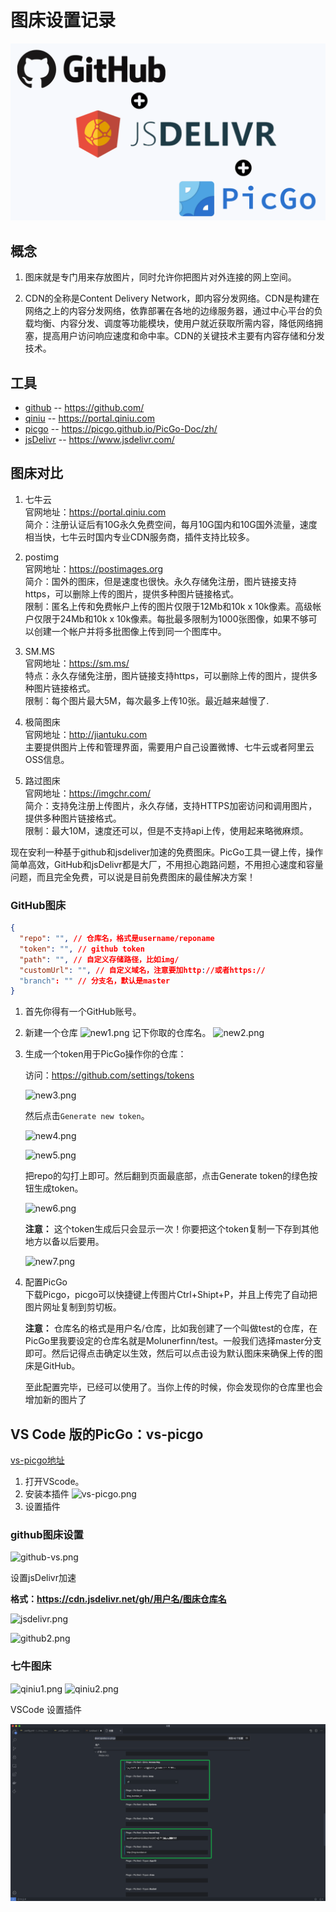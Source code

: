 # 图床设置记录

![tuchuang.png](./tuchuang.png)

## 概念

1. 图床就是专门用来存放图片，同时允许你把图片对外连接的网上空间。

2. CDN的全称是Content Delivery Network，即内容分发网络。CDN是构建在网络之上的内容分发网络，依靠部署在各地的边缘服务器，通过中心平台的负载均衡、内容分发、调度等功能模块，使用户就近获取所需内容，降低网络拥塞，提高用户访问响应速度和命中率。CDN的关键技术主要有内容存储和分发技术。

## 工具
- [github](https://github.com/) -- https://github.com/
- [qiniu](https://portal.qiniu.com) -- https://portal.qiniu.com
- [picgo](https://picgo.github.io/PicGo-Doc/zh/) -- https://picgo.github.io/PicGo-Doc/zh/
- [jsDelivr](https://www.jsdelivr.com/) -- https://www.jsdelivr.com/



## 图床对比

1. 七牛云   
官网地址：https://portal.qiniu.com     
简介：注册认证后有10G永久免费空间，每月10G国内和10G国外流量，速度相当快，七牛云时国内专业CDN服务商，插件支持比较多。

2. postimg   
官网地址：https://postimages.org   
简介：国外的图床，但是速度也很快。永久存储免注册，图片链接支持https，可以删除上传的图片，提供多种图片链接格式。   
限制：匿名上传和免费帐户上传的图片仅限于12Mb和10k x 10k像素。高级帐户仅限于24Mb和10k x 10k像素。每批最多限制为1000张图像，如果不够可以创建一个帐户并将多批图像上传到同一个图库中。

3. SM.MS   
官网地址：https://sm.ms/   
特点：永久存储免注册，图片链接支持https，可以删除上传的图片，提供多种图片链接格式。   
限制：每个图片最大5M，每次最多上传10张。最近越来越慢了.

4. 极简图床   
官网地址：http://jiantuku.com   
主要提供图片上传和管理界面，需要用户自己设置微博、七牛云或者阿里云OSS信息。

5. 路过图床   
官网地址：https://imgchr.com/   
简介：支持免注册上传图片，永久存储，支持HTTPS加密访问和调用图片，提供多种图片链接格式。   
限制：最大10M，速度还可以，但是不支持api上传，使用起来略微麻烦。

现在安利一种基于github和jsdeliver加速的免费图床。PicGo工具一键上传，操作简单高效，GitHub和jsDelivr都是大厂，不用担心跑路问题，不用担心速度和容量问题，而且完全免费，可以说是目前免费图床的最佳解决方案！

### GitHub图床
```json
{
  "repo": "", // 仓库名，格式是username/reponame
  "token": "", // github token
  "path": "", // 自定义存储路径，比如img/
  "customUrl": "", // 自定义域名，注意要加http://或者https://
  "branch": "" // 分支名，默认是master
}
```
1. 首先你得有一个GitHub账号。

2. 新建一个仓库
   ![new1.png](http://img.isundae.cn/new1.png)
   记下你取的仓库名。
   ![new2.png](http://img.isundae.cn/new2.png)
   

3. 生成一个token用于PicGo操作你的仓库：

   访问：https://github.com/settings/tokens

   ![new3.png](http://img.isundae.cn/new3.png)

   然后点击`Generate new token`。

   ![new4.png](http://img.isundae.cn/new4.png)

   ![new5.png](http://img.isundae.cn/new5.png)

   把repo的勾打上即可。然后翻到页面最底部，点击Generate token的绿色按钮生成token。



   ![new6.png](http://img.isundae.cn/new6.png)

    **注意：** 这个token生成后只会显示一次！你要把这个token复制一下存到其他地方以备以后要用。

   ![new7.png](http://img.isundae.cn/new7.png)


4. 配置PicGo   
   下载Picgo，picgo可以快捷键上传图片Ctrl+Shipt+P，并且上传完了自动把图片网址复制到剪切板。

   **注意：** 仓库名的格式是用户名/仓库，比如我创建了一个叫做test的仓库，在PicGo里我要设定的仓库名就是Molunerfinn/test。一般我们选择master分支即可。然后记得点击确定以生效，然后可以点击设为默认图床来确保上传的图床是GitHub。


   至此配置完毕，已经可以使用了。当你上传的时候，你会发现你的仓库里也会增加新的图片了


## VS Code 版的PicGo：vs-picgo   
[vs-picgo地址](https://github.com/PicGo/vs-picgo)

1. 打开VScode。
2. 安装本插件
   ![vs-picgo.png](http://img.isundae.cn/vs-picgo.png)
3. 设置插件   
   
### github图床设置   

   ![github-vs.png](http://img.isundae.cn/github-vs.png)
   
   设置jsDelivr加速

   **格式：https://cdn.jsdelivr.net/gh/用户名/图床仓库名**

   ![jsdelivr.png](http://img.isundae.cn/jsdelivr.png)

   ![github2.png](http://img.isundae.cn/github2.png)

### 七牛图床   
   
   ![qiniu1.png](http://img.isundae.cn/qiniu1.png)
   ![qiniu2.png](http://img.isundae.cn/qiniu2.png)
   
   VSCode 设置插件

   ![qiniu3.png](./qiniu3.png)
